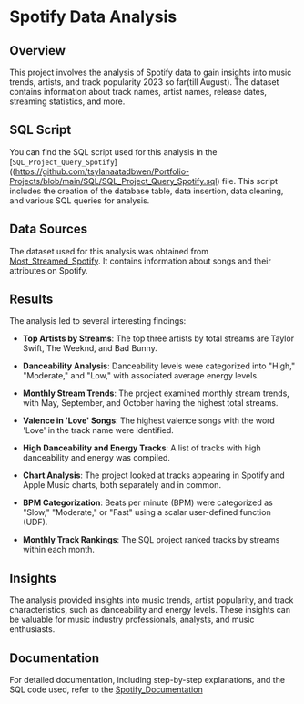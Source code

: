 # Spotify Data Analysis

## Overview

This project involves the analysis of Spotify data to gain insights into music trends, artists, and track popularity 2023 so far(till August). The dataset contains information about track names, artist names, release dates, streaming statistics, and more.

## SQL Script

You can find the SQL script used for this analysis in the [`SQL_Project_Query_Spotify`]((https://github.com/tsylanaatadbwen/Portfolio-Projects/blob/main/SQL/SQL_Project_Query_Spotify.sql) file. This script includes the creation of the database table, data insertion, data cleaning, and various SQL queries for analysis.

## Data Sources

The dataset used for this analysis was obtained from [Most_Streamed_Spotify](https://www.kaggle.com/datasets/nelgiriyewithana/top-spotify-songs-2023). It contains information about songs and their attributes on Spotify.

## Results

The analysis led to several interesting findings:

- **Top Artists by Streams**: The top three artists by total streams are Taylor Swift, The Weeknd, and Bad Bunny.

- **Danceability Analysis**: Danceability levels were categorized into "High," "Moderate," and "Low," with associated average energy levels.

- **Monthly Stream Trends**: The project examined monthly stream trends, with May, September, and October having the highest total streams.

- **Valence in 'Love' Songs**: The highest valence songs with the word 'Love' in the track name were identified.

- **High Danceability and Energy Tracks**: A list of tracks with high danceability and energy was compiled.

- **Chart Analysis**: The project looked at tracks appearing in Spotify and Apple Music charts, both separately and in common.

- **BPM Categorization**: Beats per minute (BPM) were categorized as "Slow," "Moderate," or "Fast" using a scalar user-defined function (UDF).

- **Monthly Track Rankings**: The SQL project ranked tracks by streams within each month.

## Insights

The analysis provided insights into music trends, artist popularity, and track characteristics, such as danceability and energy levels. These insights can be valuable for music industry professionals, analysts, and music enthusiasts.

## Documentation

For detailed documentation, including step-by-step explanations, and the SQL code used, refer to the [Spotify_Documentation](https://github.com/tsylanaatadbwen/Portfolio-Projects/blob/main/SQL/Documentation/spotify_documentation.docx)
